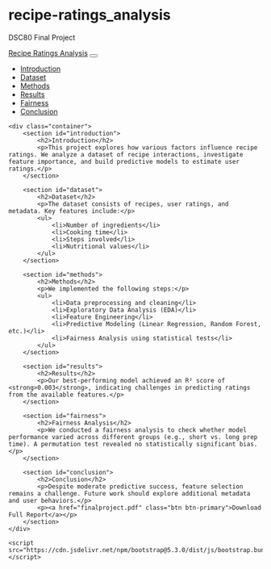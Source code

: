 # recipe-ratings_analysis
DSC80 Final Project
<!DOCTYPE html>
<html lang="en">
<head>
    <meta charset="UTF-8">
    <meta name="viewport" content="width=device-width, initial-scale=1.0">
    <title>Final Project - Recipe Ratings Analysis</title>
    <link rel="stylesheet" href="https://cdn.jsdelivr.net/npm/bootstrap@5.3.0/dist/css/bootstrap.min.css">
    <style>
        body { padding-top: 60px; }
        .container { max-width: 900px; }
    </style>
</head>
<body>
    <nav class="navbar navbar-expand-lg navbar-dark bg-dark fixed-top">
        <div class="container">
            <a class="navbar-brand" href="#">Recipe Ratings Analysis</a>
            <button class="navbar-toggler" type="button" data-bs-toggle="collapse" data-bs-target="#navbarNav">
                <span class="navbar-toggler-icon"></span>
            </button>
            <div class="collapse navbar-collapse" id="navbarNav">
                <ul class="navbar-nav ms-auto">
                    <li class="nav-item"><a class="nav-link" href="#introduction">Introduction</a></li>
                    <li class="nav-item"><a class="nav-link" href="#dataset">Dataset</a></li>
                    <li class="nav-item"><a class="nav-link" href="#methods">Methods</a></li>
                    <li class="nav-item"><a class="nav-link" href="#results">Results</a></li>
                    <li class="nav-item"><a class="nav-link" href="#fairness">Fairness</a></li>
                    <li class="nav-item"><a class="nav-link" href="#conclusion">Conclusion</a></li>
                </ul>
            </div>
        </div>
    </nav>

    <div class="container">
        <section id="introduction">
            <h2>Introduction</h2>
            <p>This project explores how various factors influence recipe ratings. We analyze a dataset of recipe interactions, investigate feature importance, and build predictive models to estimate user ratings.</p>
        </section>

        <section id="dataset">
            <h2>Dataset</h2>
            <p>The dataset consists of recipes, user ratings, and metadata. Key features include:</p>
            <ul>
                <li>Number of ingredients</li>
                <li>Cooking time</li>
                <li>Steps involved</li>
                <li>Nutritional values</li>
            </ul>
        </section>

        <section id="methods">
            <h2>Methods</h2>
            <p>We implemented the following steps:</p>
            <ul>
                <li>Data preprocessing and cleaning</li>
                <li>Exploratory Data Analysis (EDA)</li>
                <li>Feature Engineering</li>
                <li>Predictive Modeling (Linear Regression, Random Forest, etc.)</li>
                <li>Fairness Analysis using statistical tests</li>
            </ul>
        </section>

        <section id="results">
            <h2>Results</h2>
            <p>Our best-performing model achieved an R² score of <strong>0.003</strong>, indicating challenges in predicting ratings from the available features.</p>
        </section>

        <section id="fairness">
            <h2>Fairness Analysis</h2>
            <p>We conducted a fairness analysis to check whether model performance varied across different groups (e.g., short vs. long prep time). A permutation test revealed no statistically significant bias.</p>
        </section>

        <section id="conclusion">
            <h2>Conclusion</h2>
            <p>Despite moderate predictive success, feature selection remains a challenge. Future work should explore additional metadata and user behaviors.</p>
            <p><a href="finalproject.pdf" class="btn btn-primary">Download Full Report</a></p>
        </section>
    </div>

    <script src="https://cdn.jsdelivr.net/npm/bootstrap@5.3.0/dist/js/bootstrap.bundle.min.js"></script>
</body>
</html>

